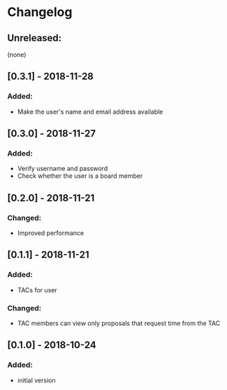 # Changelog

## Unreleased:

(none)

## [0.3.1] - 2018-11-28

### Added:

- Make the user's name and email address available

## [0.3.0] - 2018-11-27

### Added:

- Verify username and password
- Check whether the user is a board member

## [0.2.0] - 2018-11-21

### Changed:

- Improved performance

## [0.1.1] - 2018-11-21

### Added:
- TACs for user

### Changed:
- TAC members can view only proposals that request time from the TAC

## [0.1.0] - 2018-10-24

### Added:
- initial version

